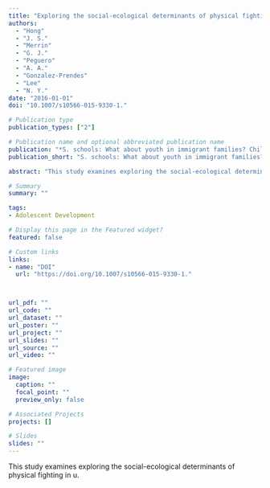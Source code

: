 ```yaml
---
title: "Exploring the social-ecological determinants of physical fighting in U"
authors:
  - "Hong"
  - "J. S."
  - "Merrin"
  - "G. J."
  - "Peguero"
  - "A. A."
  - "Gonzalez-Prendes"
  - "Lee"
  - "N. Y."
date: "2016-01-01"
doi: "10.1007/s10566-015-9330-1."

# Publication type
publication_types: ["2"]

# Publication name and optional abbreviated publication name
publication: "*S. schools: What about youth in immigrant families? Child and Youth Care Forum*, 45(2), 279-299"
publication_short: "S. schools: What about youth in immigrant families? Child and Youth Care Forum"

abstract: "This study examines exploring the social-ecological determinants of physical fighting in u."

# Summary
summary: ""

tags:
- Adolescent Development

# Display this page in the Featured widget?
featured: false

# Custom links
links:
- name: "DOI"
  url: "https://doi.org/10.1007/s10566-015-9330-1."



url_pdf: ""
url_code: ""
url_dataset: ""
url_poster: ""
url_project: ""
url_slides: ""
url_source: ""
url_video: ""

# Featured image
image:
  caption: ""
  focal_point: ""
  preview_only: false

# Associated Projects
projects: []

# Slides
slides: ""
---
```


This study examines exploring the social-ecological determinants of physical fighting in u.
